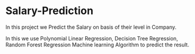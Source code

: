 # Salary-Prediction
In this project we Predict the Salary on basis of their level in Company.

In this we use Polynomial Linear Regression, Decision Tree Regression, Random Forest Regression Machine learning Algorithm to predict the result.
